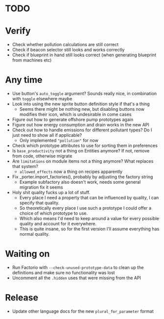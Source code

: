 # TODO

# Verify

- Check whether pollution calculations are still correct
- Check if beacon selector still looks and works correctly
- Check if blueprint in hand still looks correct (when generating blueprint from machines etc)

# Any time

- Use button's `auto_toggle` argument? Sounds really nice, in combination with `toggle` elsewhere maybe
- Look into using the new sprite button definition style if that's a thing
  - Seems there might be nothing new, but disabling buttons now modifies their icon, which is undesirable in come cases
- Figure out how to generate offshore pump prototypes again
- Figure out how energy consumption and drain works in the new API
- Check out how to handle emissions for different pollutant types? Do I just need to show all if applicable?
  - Only implemented `"pollution"` for now
- Check which prototype attributes to use for sorting them in preferences
- Is `base_productivity` not a thing on Entities anymore? If not, remove from code, otherwise migrate
- Are `limitations` on module items not a thing anymore? What replaces that system?
  - `allowed_effects` now a thing on recipes apparently
- Fix _porter.import_factories(), probably by adjusting the factory string
  - Example subfactory also doesn't work, needs some general migration fix it seems
- Holy shit quality fucks up a lot of stuff.
  - Every place I need a property that can be influenced by quality, I can specify that quality.
  - So theoretically every place I use such a prototype I could offer a choice of which prototype to use.
  - Which also means I'd need to keep around a value for every possible quality and account for it everywhere.
  - This is quite insane, so for the first version I'll assume everything has normal quality.

# Waiting on

- Run Factorio with `--check-unused-prototype-data` to clean up the definitions and make sure no functionality was lost
- Uncomment all the `.hidden` uses that were missing from the API

# Release

- Update other language docs for the new `plural_for_parameter` format
